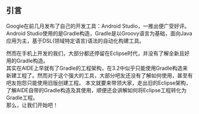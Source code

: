 引言
-------
Google在前几月发布了自己的开发工具：Android Studio，一推出便广受好评。
Android Studio使用的是Gradle构造，Gradle是以Groovy语言为基础，面向Java应用为主，基于DSL(领域特定语言)语法的自动化构建工具。
  
然而在手机上开发的我们，大部分都还停留在Eclipse时代，并没有了解全新且好用的Gradle构造。  
其实在AIDE上早就有了Gradle的工程架构，在3.2中似乎只能使用Gradle构造来新建工程了。然而对于这个强大的工具，大部分吧友还没有了解如何使用，甚至有吧友抱怨只能使用旧版创建工程。
本文就要来带领大家，走出旧的Eclipse架构，了解AIDE自带的Gradle构造及其使用，顺便还会讲解如何将Eclipse工程转化为Gradle工程。  
那么，让我们开始吧！
